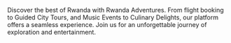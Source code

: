 Discover the best of Rwanda with Rwanda Adventures. From flight booking to Guided City Tours, and Music Events to Culinary Delights, our platform offers a seamless experience. Join us for an unforgettable journey of exploration and entertainment.